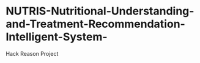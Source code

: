 # NUTRIS-Nutritional-Understanding-and-Treatment-Recommendation-Intelligent-System-
Hack Reason Project
